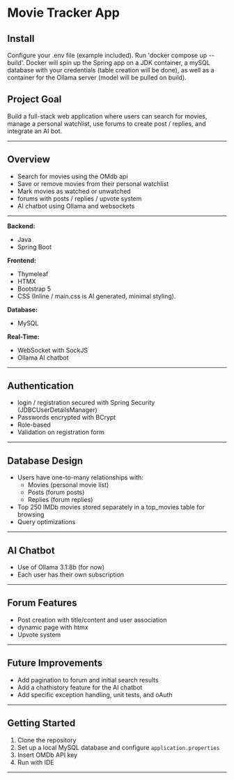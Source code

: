 # Movie Tracker App

## Install

Configure your .env file (example included). Run 'docker compose up --build'. Docker will spin up the Spring app on a JDK container, a mySQL database with
your credentials (table creation will be done), as well as a container for the Ollama server (model will be pulled on build). 

## Project Goal
Build a full-stack web application where users can search for movies, manage a personal watchlist, use forums to create post / replies, and integrate an AI bot.

---

## Overview

- Search for movies using the OMdb api
- Save or remove movies from their personal watchlist
- Mark movies as watched or unwatched
- forums with posts / replies / upvote system
- AI chatbot using Ollama and websockets

---

**Backend:**
- Java 
- Spring Boot

**Frontend:**
- Thymeleaf 
- HTMX 
- Bootstrap 5
- CSS (Inline / main.css is AI generated, minimal styling).

**Database:**
- MySQL 

**Real-Time:**
- WebSocket with SockJS
- Ollama AI chatbot 

---

## Authentication

- login / registration secured with Spring Security (JDBCUserDetailsManager)
- Passwords encrypted with BCrypt
- Role-based 
- Validation on registration form

---

## Database Design

- Users have one-to-many relationships with:
  - Movies (personal movie list)
  - Posts (forum posts)
  - Replies (forum replies)
- Top 250 IMDb movies stored separately in a top_movies table for browsing
- Query optimizations 

---

## AI Chatbot

- Use of Ollama 3.1:8b (for now)
- Each user has their own subscription

---

## Forum Features

- Post creation with title/content and user association
- dynamic page with htmx
- Upvote system 

---


## Future Improvements

- Add pagination to forum and initial search results
- Add a chathistory feature for the AI chatbot
- Add specific exception handling, unit tests, and oAuth

---

## Getting Started

1. Clone the repository
2. Set up a local MySQL database and configure `application.properties`
3. Insert OMDb API key
4. Run with IDE

---